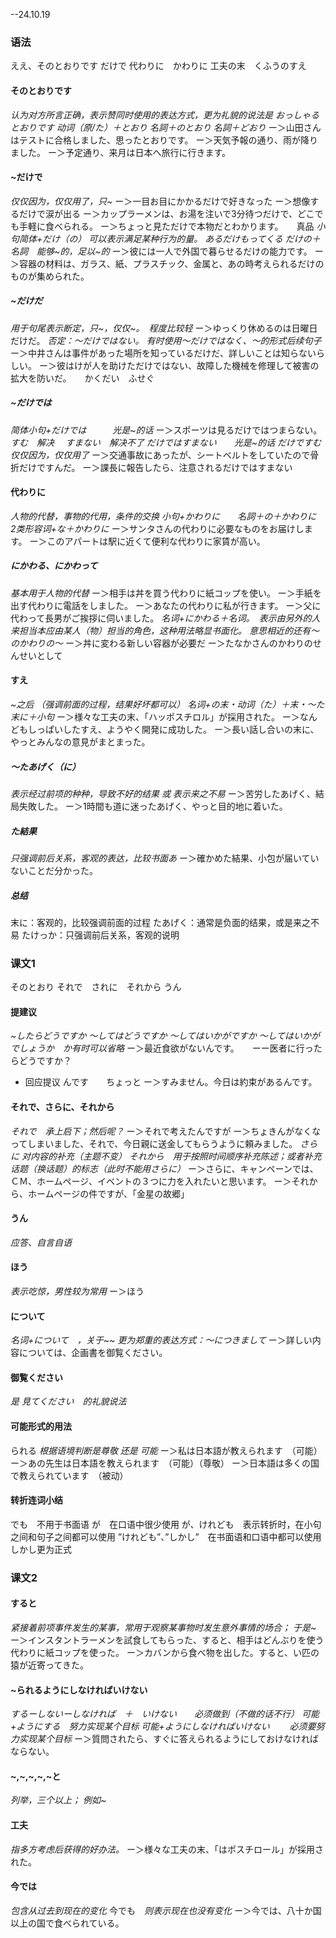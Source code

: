 --24.10.19
### 语法
ええ、そのとおりです
だけで
代わりに　かわりに
工夫の末　くふうのすえ
#### そのとおりです
*认为对方所言正确，表示赞同时使用的表达方式，更为礼貌的说法是 おっしゃるとおりです*
*动词（原/た）＋とおり
名詞＋のとおり
名詞＋どおり*
ー＞山田さんはテストに合格しました、思ったとおりです。
ー＞天気予報の通り、雨が降りました。
ー＞予定通り、来月は日本へ旅行に行きます。
#### ~だけで
*仅仅因为，仅仅用了，只~*
ー＞一目お目にかかるだけで好きなった
ー＞想像するだけで涙が出る
ー＞カップラーメンは、お湯を注いで3分待つだけで、どこでも手軽に食べられる。
ー＞ちょっと見ただけで本物だとわかります。　　真品
*小句简体+だけ（の） 可以表示满足某种行为的量。  あるだけもってくる
だけの＋名詞　能够~的，足以~的*
ー＞彼には一人で外国で暮らせるだけの能力です。
ー＞容器の材料は、ガラス、紙、プラスチック、金属と、あの時考えられるだけのものが集められた。
##### ~だけだ
*用于句尾表示断定，只~，仅仅~。　程度比较轻*
ー＞ゆっくり休めるのは日曜日だけだ。
*否定：～だけではない。 有时使用～だけではなく、～的形式后续句子*
ー＞中井さんは事件があった場所を知っているだけだ、詳しいことは知らないらしい。
ー＞彼はけが人を助けただけではない、故障した機械を修理して被害の拡大を防いだ。　　かくだい　ふせぐ
##### ~だけでは
*简体小句+だけでは　　　光是~的话*
ー＞スポーツは見るだけではつまらない。
*すむ　解决 　すまない　解决不了
だけではすまない　　光是~的话
だけですむ                    仅仅因为，仅仅用了*
ー＞交通事故にあったが、シートベルトをしていたので骨折だけですんだ。
ー＞課長に報告したら、注意されるだけではすまない
#### 代わりに
*人物的代替，事物的代用，条件的交换*
*小句+かわりに　　名詞＋の＋かわりに　2类形容词+な＋かわりに*
ー＞サンタさんの代わりに必要なものをお届けします。
ー＞このアパートは駅に近くて便利な代わりに家賃が高い。
##### にかわる、にかわって
*基本用于人物的代替*
ー＞相手は丼を買う代わりに紙コップを使い。
ー＞手紙を出す代わりに電話をしました。
ー＞あなたの代わりに私が行きます。
ー＞父に代わって長男がご挨拶に伺いました。
*名词+にかわる＋名词。　表示由另外的人来担当本应由某人（物）担当的角色，这种用法略显书面化。
意思相近的还有～のかわりの～*
ー＞丼に変わる新しい容器が必要だ
ー＞たなかさんのかわりのせんせいとして
#### すえ
*~之后 （强调前面的过程，结果好坏都可以）
名词+の末・动词（た）＋末・～た末に＋小句*
ー＞様々な工夫の末、「ハッポスチロル」が採用された。
ー＞なんどもしっぱいしたすえ、ようやく開発に成功した。
ー＞長い話し合いの末に、やっとみんなの意見がまとまった。
##### ～たあげく（に）
*表示经过前项的种种，导致不好的结果 或 表示来之不易*
ー＞苦労したあげく、結局失敗した。
ー＞1時間も道に迷ったあげく、やっと目的地に着いた。
##### た結果
*只强调前后关系，客观的表达，比较书面あ*
ー＞確かめた結果、小包が届いていないことだ分かった。
##### 总结
末に：客观的，比较强调前面的过程
たあげく：通常是负面的结果，或是来之不易
たけっか：只强调前后关系，客观的说明
### 课文1
そのとおり
それで　されに　それから
うん
#### 提建议
*~したらどうですか
～してはどうですか
～してはいかがですか
～してはいかがでしょうか　か有时可以省略*
ー＞最近食欲がないんです。　　ーー医者に行ったらどうですか？
+ 回应提议
んです　　ちょっと
ー＞すみません。今日は約束があるんです。
#### それで、さらに、それから
*それで　承上启下；然后呢？*
ー＞それで考えたんですが
ー＞ちょきんがなくなってしまいました、それで、今日親に送金してもらうように頼みました。
*さらに 对内容的补充（主题不变）
それから　用于按照时间顺序补充陈述；或者补充话题（换话题）的标志（此时不能用さらに）*
ー＞さらに、キャンペーンでは、ＣＭ、ホームページ、イベントの３つに力を入れたいと思います。
ー＞それから、ホームページの件ですが、「金星の故郷」
#### うん
*应答、自言自语*
#### ほう
*表示吃惊，男性较为常用*
ー＞ほう
#### について
*名词+について　，关于~~
更为郑重的表达方式：～につきまして*
ー＞詳しい内容については、企画書を御覧ください。
#### 御覧ください
*是 見てください　的礼貌说法*
#### 可能形式的用法
られる
*根据语境判断是尊敬 还是 可能*
ー＞私は日本語が教えられます　（可能）
ー＞あの先生は日本語を教えられます　（可能）（尊敬）
ー＞日本語は多くの国で教えられています　（被动）
#### 转折连词小结
でも　不用于书面语
が　在口语中很少使用
が、けれども　表示转折时，在小句之间和句子之间都可以使用
”けれども”、”しかし”　在书面语和口语中都可以使用  しかし更为正式
### 课文2
#### すると
*紧接着前项事件发生的某事，常用于观察某事物时发生意外事情的场合； 于是~*
ー＞インスタントラーメンを試食してもらった、すると、相手はどんぶりを使う代わりに紙コップを使った。
ー＞カバンから食べ物を出した。すると、い匹の猿が近寄ってきた。
#### ~られるようにしなければいけない
*するーしないーしなければ　＋　いけない　　必须做到（不做的话不行）*
*可能+ようにする　努力实现某个目标*
*可能+ようにしなければいけない　　 必须要努力实现某个目标*
ー＞質問されたら、すぐに答えられるようにしておけなければならない。
#### ~,~,~,~,~と
*列举，三个以上； 例如~*
#### 工夫
*指多方考虑后获得的好办法。*
ー＞様々な工夫の末、「はポスチロール」が採用された。
#### 今では
*包含从过去到现在的变化*
今でも　*则表示现在也没有变化*
ー＞今では、八十か国以上の国で食べられている。
